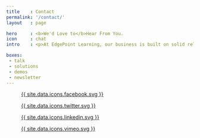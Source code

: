 ```yaml
---
title    : Contact
permalink: '/contact/'
layout   : page

hero     : <b>We'd Love to</b>Hear From You.
icon     : chat
intro    : <p>At EdgePoint Learning, our business is built on solid relationships and good communication. We look forward to hearing from you with any questions you may have or to talk about how EdgePoint can support you and your organization.</p>

boxes:
 - talk
 - solutions
 - demos
 - newsletter
---
```


<section id="social_icons">
  <figure>
    <a href="http://www.facebook.com/edgepointlearningllc">
      {{ site.data.icons.facebook.svg }}
    </a>
  </figure>

  <figure>
    <a href="https://twitter.com/EdgePointLearn">
      {{ site.data.icons.twitter.svg }}
    </a>
  </figure>

  <figure>
    <a href="https://www.linkedin.com/company/edgepoint-learning">
      {{ site.data.icons.linkedin.svg }}
    </a>
  </figure>

  <figure>
    <a href="http://vimeo.com/edgepointlearning">
      {{ site.data.icons.vimeo.svg }}
    </a>
  </figure>
</section>
